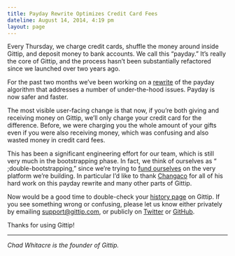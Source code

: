 ```yaml
---
title: Payday Rewrite Optimizes Credit Card Fees
dateline: August 14, 2014, 4:19 pm
layout: page
---
```


<p>Every Thursday, we charge credit cards, shuffle the money around inside
Gittip, and deposit money to bank accounts. We call this &#8220;payday.&#8221;
It&#8217;s really the core of Gittip, and the process hasn&#8217;t been
substantially refactored since we launched over two years ago.</p>

<p>For the past two months we&#8217;ve been working on a <a
href="https://github.com/gittip/www.gittip.com/issues/2508">rewrite</a> of the
payday algorithm that addresses a number of under-the-hood issues. Payday is now
safer and faster.</p>

<p>The most visible user-facing change is that now, if you&#8217;re both giving
and receiving money on Gittip, we&#8217;ll only charge your credit card for the
difference. Before, we were charging you the whole amount of your gifts even if
you were also receiving money, which was confusing and also wasted money in
credit card fees.</p>

<p>This has been a significant engineering effort for our team, which is still
very much in the bootstrapping phase. In fact, we think of ourselves as &#8220
;double-bootstrapping,&#8221; since we&#8217;re trying to <a
href="https://www.gittip.com/Gittip/">fund ourselves</a> on the very platform
we&#8217;re building. In particular I&#8217;d like to thank <a
href="https://www.gittip.com/Changaco/">Changaco</a> for all of his hard work on
this payday rewrite and many other parts of Gittip.</p>

<p>Now would be a good time to double-check your <a
href="https://www.gittip.com/about/me/history/">history page</a> on Gittip. If
you see something wrong or confusing, please let us know either privately by
emailing <a href="mailto:support@gittip.com">support@gittip.com</a>, or publicly
on <a href="https://twitter.com/Gittip">Twitter</a> or <a
href="https://github.com/gittip/www.gittip.com/issues/new">GitHub</a>.</p>

<p>Thanks for using Gittip!</p><hr>

<p><em>Chad Whitacre is the founder of Gittip.</em></p>
